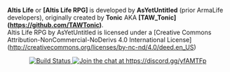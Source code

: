 <b>Altis Life</b> or <b>[Altis Life RPG] </b> is developed by <b>AsYetUntitled</b> (prior ArmaLife developers), originally created by <b>Tonic</b> AKA <b>[TAW_Tonic] (https://github.com/TAWTonic)</b>.<br/>
Altis Life RPG by AsYetUntitled is licensed under a [Creative Commons Attribution-NonCommercial-NoDerivs 4.0 International License] (http://creativecommons.org/licenses/by-nc-nd/4.0/deed.en_US)<br/>

<p align="center">
    <a href="https://travis-ci.org/AsYetUntitled/Framework">
        <img src="https://api.travis-ci.org/AsYetUntitled/Framework.svg" alt="Build Status">
    </a>
       <a href="https://discord.gg/Cd3Zs">
        <img src="https://img.shields.io/badge/Discord-Join%20chat%20→-738bd7.svg" alt="Join the chat at https://discord.gg/yfAMTFp">
    </a>
</p>
